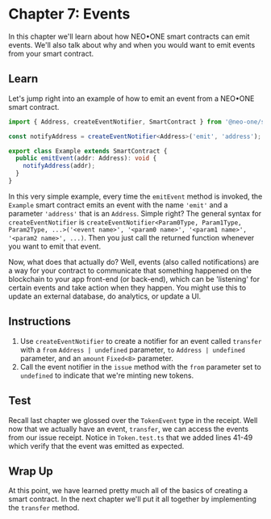 # Chapter 7: Events

In this chapter we'll learn about how NEO•ONE smart contracts can emit events. We'll also talk about why and when you would want to emit events from your smart contract.

## Learn

Let's jump right into an example of how to emit an event from a NEO•ONE smart contract.

```typescript
import { Address, createEventNotifier, SmartContract } from '@neo-one/smart-contract';

const notifyAddress = createEventNotifier<Address>('emit', 'address');

export class Example extends SmartContract {
  public emitEvent(addr: Address): void {
    notifyAddress(addr);
  }
}
```

In this very simple example, every time the `emitEvent` method is invoked, the `Example` smart contract emits an event with the name `'emit'` and a parameter `'address'` that is an `Address`. Simple right? The general syntax for `createEventNotifier` is `createEventNotifier<Param0Type, Param1Type, Param2Type, ...>('<event name>', '<param0 name>', '<param1 name>', '<param2 name>', ...)`. Then you just call the returned function whenever you want to emit that event.

Now, what does that actually do? Well, events (also called notifications) are a way for your contract to communicate that something happened on the blockchain to your app front-end (or back-end), which can be 'listening' for certain events and take action when they happen. You might use this to update an external database, do analytics, or update a UI.

## Instructions

  1. Use `createEventNotifier` to create a notifier for an event called `transfer` with a `from` `Address | undefined` parameter, `to` `Address | undefined` parameter, and an `amount` `Fixed<8>` parameter.
  2. Call the event notifier in the `issue` method with the `from` parameter set to `undefined` to indicate that we're minting new tokens.

## Test

Recall last chapter we glossed over the `TokenEvent` type in the receipt. Well now that we actually have an event, `transfer`, we can access the events from our issue receipt. Notice in `Token.test.ts` that we added lines 41-49 which verify that the event was emitted as expected.

## Wrap Up

At this point, we have learned pretty much all of the basics of creating a smart contract. In the next chapter we'll put it all together by implementing the `transfer` method.
